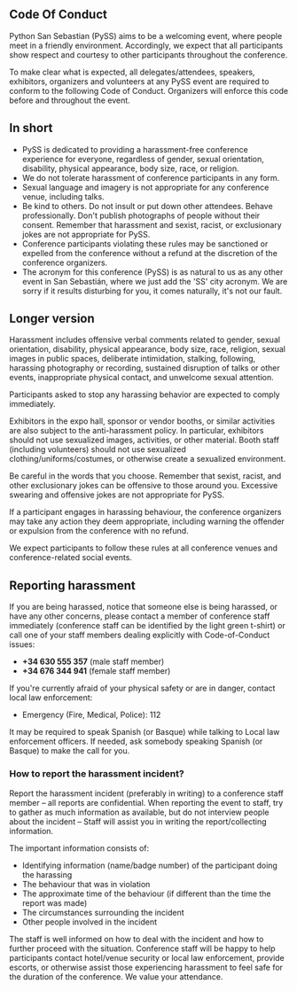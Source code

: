 ##  Code Of Conduct 

Python San Sebastian (PySS) aims to be a welcoming event, where people meet in a friendly environment. Accordingly, we expect that all participants show respect and courtesy to other participants throughout the conference.

To make clear what is expected, all delegates/attendees, speakers, exhibitors, organizers and volunteers at any PySS event are required to conform to the following Code of Conduct. Organizers will enforce this code before and throughout the event.

## In short

* PySS is dedicated to providing a harassment-free conference experience for everyone, regardless of gender, sexual orientation, disability, physical appearance, body size, race, or religion.
* We do not tolerate harassment of conference participants in any form.
* Sexual language and imagery is not appropriate for any conference venue, including talks.
* Be kind to others. Do not insult or put down other attendees. Behave professionally. Don't publish photographs of people without their consent. Remember that harassment and sexist, racist, or exclusionary jokes are not appropriate for PySS.
* Conference participants violating these rules may be sanctioned or expelled from the conference without a refund at the discretion of the conference organizers.
* The acronym for this conference (PySS) is as natural to us as any other event in San Sebastián, where we just add the 'SS' city acronym. We are sorry if it results disturbing for you, it comes naturally, it's not our fault.

## Longer version

Harassment includes offensive verbal comments related to gender, sexual orientation, disability, physical appearance, body size, race, religion, sexual images in public spaces, deliberate intimidation, stalking, following, harassing photography or recording, sustained disruption of talks or other events, inappropriate physical contact, and unwelcome sexual attention.

Participants asked to stop any harassing behavior are expected to comply immediately.

Exhibitors in the expo hall, sponsor or vendor booths, or similar activities are also subject to the anti-harassment policy. In particular, exhibitors should not use sexualized images, activities, or other material. Booth staff (including volunteers) should not use sexualized clothing/uniforms/costumes, or otherwise create a sexualized environment.

Be careful in the words that you choose. Remember that sexist, racist, and other exclusionary jokes can be offensive to those around you. Excessive swearing and offensive jokes are not appropriate for PySS.

If a participant engages in harassing behaviour, the conference organizers may take any action they deem appropriate, including warning the offender or expulsion from the conference with no refund.

We expect participants to follow these rules at all conference venues and conference-related social events.

## Reporting harassment

If you are being harassed, notice that someone else is being harassed, or have any other concerns, please contact a member of conference staff immediately (conference staff can be identified by the light green t-shirt) or call one of your staff members dealing explicitly with Code-of-Conduct issues:

* **+34 630 555 357** (male staff member)
* **+34 676 344 941** (female staff member)

If you're currently afraid of your physical safety or are in danger, contact local law enforcement:

* Emergency (Fire, Medical, Police): 112

It may be required to speak Spanish (or Basque) while talking to Local law enforcement officers. If needed, ask somebody speaking Spanish (or Basque) to make the call for you.

### How to report the harassment incident?

Report the harassment incident (preferably in writing) to a conference staff member – all reports are confidential. When reporting the event to staff, try to gather as much information as available, but do not interview people about the incident – Staff will assist you in writing the report/collecting information.

The important information consists of:

* Identifying information (name/badge number) of the participant doing the harassing
* The behaviour that was in violation
* The approximate time of the behaviour (if different than the time the report was made)
* The circumstances surrounding the incident
* Other people involved in the incident

The staff is well informed on how to deal with the incident and how to further proceed with the situation. Conference staff will be happy to help participants contact hotel/venue security or local law enforcement, provide escorts, or otherwise assist those experiencing harassment to feel safe for the duration of the conference. We value your attendance.

